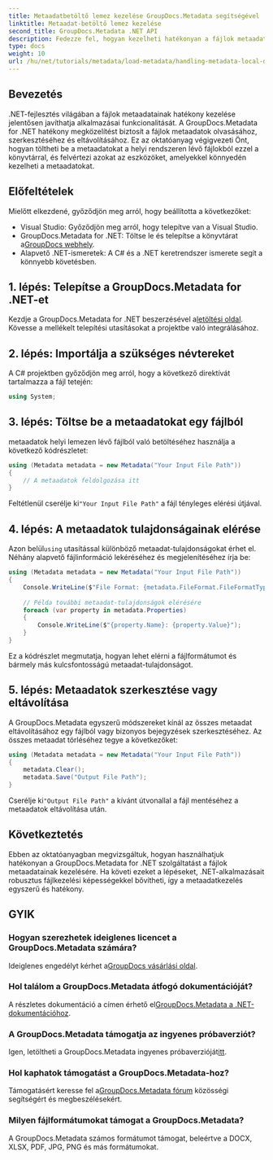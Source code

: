 ```yaml
---
title: Metaadatbetöltő lemez kezelése GroupDocs.Metadata segítségével .NET-ben
linktitle: Metaadat-betöltő lemez kezelése
second_title: GroupDocs.Metadata .NET API
description: Fedezze fel, hogyan kezelheti hatékonyan a fájlok metaadatait .NET-alkalmazásaiban a GroupDocs.Metadata segítségével. Ez az átfogó útmutató végigvezeti a telepítési folyamaton, a metaadat-tulajdonságok elérésével.
type: docs
weight: 10
url: /hu/net/tutorials/metadata/load-metadata/handling-metadata-local-disk/
---
```

## Bevezetés

.NET-fejlesztés világában a fájlok metaadatainak hatékony kezelése jelentősen javíthatja alkalmazásai funkcionalitását. A GroupDocs.Metadata for .NET hatékony megközelítést biztosít a fájlok metaadatok olvasásához, szerkesztéséhez és eltávolításához. Ez az oktatóanyag végigvezeti Önt, hogyan töltheti be a metaadatokat a helyi rendszeren lévő fájlokból ezzel a könyvtárral, és felvértezi azokat az eszközöket, amelyekkel könnyedén kezelheti a metaadatokat.

## Előfeltételek

Mielőtt elkezdené, győződjön meg arról, hogy beállította a következőket:

- Visual Studio: Győződjön meg arról, hogy telepítve van a Visual Studio.
-  GroupDocs.Metadata for .NET: Töltse le és telepítse a könyvtárat a[GroupDocs webhely](https://releases.groupdocs.com/metadata/net/).
- Alapvető .NET-ismeretek: A C# és a .NET keretrendszer ismerete segít a könnyebb követésben.

## 1. lépés: Telepítse a GroupDocs.Metadata for .NET-et

 Kezdje a GroupDocs.Metadata for .NET beszerzésével a[letöltési oldal](https://releases.groupdocs.com/metadata/net/). Kövesse a mellékelt telepítési utasításokat a projektbe való integrálásához.

## 2. lépés: Importálja a szükséges névtereket

A C# projektben győződjön meg arról, hogy a következő direktívát tartalmazza a fájl tetején:

```csharp
using System;
```

## 3. lépés: Töltse be a metaadatokat egy fájlból

metaadatok helyi lemezen lévő fájlból való betöltéséhez használja a következő kódrészletet:

```csharp
using (Metadata metadata = new Metadata("Your Input File Path"))
{
    // A metaadatok feldolgozása itt
}
```

 Feltétlenül cserélje ki`"Your Input File Path"` a fájl tényleges elérési útjával.

## 4. lépés: A metaadatok tulajdonságainak elérése

 Azon belül`using` utasítással különböző metaadat-tulajdonságokat érhet el. Néhány alapvető fájlinformáció lekéréséhez és megjelenítéséhez írja be:

```csharp
using (Metadata metadata = new Metadata("Your Input File Path"))
{
    Console.WriteLine($"File Format: {metadata.FileFormat.FileFormatType}");
    
    // Példa további metaadat-tulajdonságok elérésére
    foreach (var property in metadata.Properties)
    {
        Console.WriteLine($"{property.Name}: {property.Value}");
    }
}
```

Ez a kódrészlet megmutatja, hogyan lehet elérni a fájlformátumot és bármely más kulcsfontosságú metaadat-tulajdonságot. 

## 5. lépés: Metaadatok szerkesztése vagy eltávolítása

A GroupDocs.Metadata egyszerű módszereket kínál az összes metaadat eltávolításához egy fájlból vagy bizonyos bejegyzések szerkesztéséhez. Az összes metaadat törléséhez tegye a következőket:

```csharp
using (Metadata metadata = new Metadata("Your Input File Path"))
{
    metadata.Clear();
    metadata.Save("Output File Path");
}
```

 Cserélje ki`"Output File Path"` a kívánt útvonallal a fájl mentéséhez a metaadatok eltávolítása után.

## Következtetés

Ebben az oktatóanyagban megvizsgáltuk, hogyan használhatjuk hatékonyan a GroupDocs.Metadata for .NET szolgáltatást a fájlok metaadatainak kezelésére. Ha követi ezeket a lépéseket, .NET-alkalmazásait robusztus fájlkezelési képességekkel bővítheti, így a metaadatkezelés egyszerű és hatékony.

## GYIK

### Hogyan szerezhetek ideiglenes licencet a GroupDocs.Metadata számára?
 Ideiglenes engedélyt kérhet a[GroupDocs vásárlási oldal](https://purchase.groupdocs.com/temporary-license/).

### Hol találom a GroupDocs.Metadata átfogó dokumentációját?
 A részletes dokumentáció a címen érhető el[GroupDocs.Metadata a .NET-dokumentációhoz](https://reference.groupdocs.com/metadata/net/).

### A GroupDocs.Metadata támogatja az ingyenes próbaverziót?
 Igen, letöltheti a GroupDocs.Metadata ingyenes próbaverzióját[itt](https://releases.groupdocs.com/).

### Hol kaphatok támogatást a GroupDocs.Metadata-hoz?
 Támogatásért keresse fel a[GroupDocs.Metadata fórum](https://forum.groupdocs.com/c/metadata/14) közösségi segítségért és megbeszélésekért.

### Milyen fájlformátumokat támogat a GroupDocs.Metadata?
A GroupDocs.Metadata számos formátumot támogat, beleértve a DOCX, XLSX, PDF, JPG, PNG és más formátumokat.